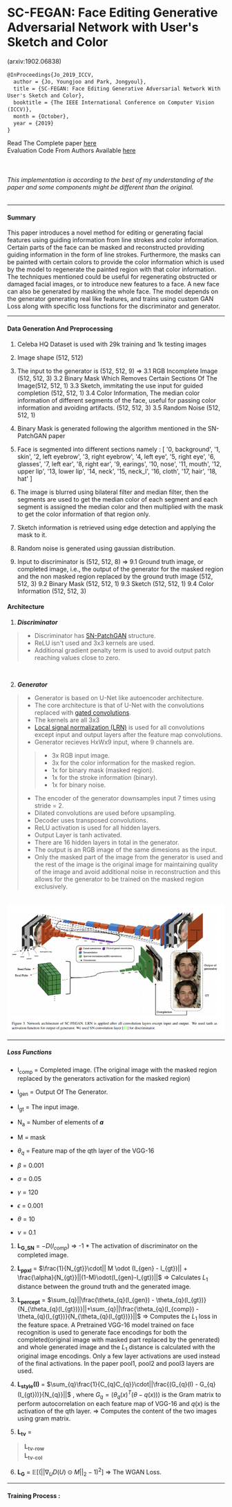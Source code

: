 # SC-FEGAN: Face Editing Generative Adversarial Network with User's Sketch and Color
(arxiv:1902.06838)

```
@InProceedings{Jo_2019_ICCV,
  author = {Jo, Youngjoo and Park, Jongyoul},
  title = {SC-FEGAN: Face Editing Generative Adversarial Network With User's Sketch and Color},
  booktitle = {The IEEE International Conference on Computer Vision (ICCV)},
  month = {October},
  year = {2019}
}
```

Read The Complete paper <a href='https://arxiv.org/abs/1902.06838'>here</a><br />
Evaluation Code From Authors Available <a href='https://github.com/run-youngjoo/SC-FEGAN'>here</a>

<br />

###### This implementation is according to the best of my understanding of the paper and some components might be different than the original.
_____________________________________________________________________________________
#### Summary

This paper introduces a novel method for editing or generating facial features using guiding information from line strokes and color information.
Certain parts of the face can be masked and reconstructed providing guiding information in the form of line strokes. Furthermore, the masks can be painted with certain colors to provide the color information which is used by the model to regenerate the painted region with that color information.
The techniques mentioned could be useful for regenerating obstructed or damaged facial images, or to introduce new features to a face. A new face can also be generated by masking the whole face.
The model depends on the generator generating real like features, and trains using custom GAN Loss along with specific loss functions for the discriminator and generator.

_____________________________________________________________________________________


#### Data Generation And Preprocessing
1. Celeba HQ Dataset is used with 29k training and 1k testing images
2. Image shape (512, 512)
3. The input to the generator is (512, 512, 9) => 
    3.1 RGB Incomplete Image (512, 512, 3)
    3.2 Binary Mask Which Removes Certain Sections Of The Image(512, 512, 1)
    3.3 Sketch, immitating the use input for guided completion (512, 512, 1)
    3.4 Color Information, The median color information of different segments of the face, useful for passing color information and avoiding artifacts. (512, 512, 3)
    3.5 Random Noise (512, 512, 1)

4. Binary Mask is generated following the algorithm mentioned in the SN-PatchGAN paper

5. Face is segmented into different sections namely : [
  '0, background', '1, skin', '2, left eyebrow', '3, right eyebrow',
  '4, left eye', '5, right eye', '6, glasses', '7, left ear', '8, right ear', '9, earings',
  '10, nose', '11, mouth', '12, upper lip', '13, lower lip',
  '14, neck', '15, neck_l', '16, cloth', '17, hair', '18, hat'
]

6. The image is blurred using bilateral filter and median filter, then the segments are used to get the median color of each segment and each segment is assigned the median color and then multiplied with the mask to get the color information of that region only.

7. Sketch information is retrieved using edge detection and applying the mask to it.

8. Random noise is generated using gaussian distribution.

9. Input to discriminator is (512, 512, 8) =>
9.1 Ground truth image, or completed image, i.e., the output of the generator for the masked region and the non masked region replaced by the ground truth image (512, 512, 3)
9.2 Binary Mask (512, 512, 1)
9.3 Sketch (512, 512, 1)
9.4 Color Information (512, 512, 3)
#### Architecture

1. *<b>Discriminator</b>*
>* Discriminator has <a href='https://arxiv.org/abs/1806.03589'>SN-PatchGAN</a> structure.
>* ReLU isn't used and 3x3 kernels are used.
>* Additional gradient penalty term is used to avoid output patch reaching values close to zero.
<br/>

2. *<b>Generator</b>*
>* Generator is based on U-Net like autoencoder architecture.
>* The core architecture is that of U-Net with the convolutions replaced with <a href='https://arxiv.org/abs/1806.03589'>gated convolutions</a>.
>* The kernels are all 3x3
>* <a href='https://arxiv.org/abs/1710.10196'>Local signal normalization (LRN)</a> is used for all convolutions except input and output layers after the feature map convolutions.
>* Generator recieves HxWx9 input, where 9 channels are.
>>* 3x RGB input image.
>>* 3x for the color information for the masked region.
>>* 1x for binary mask (masked region).
>>* 1x for the stroke information (binary).
>>* 1x for binary noise.
>* The encoder of the generator downsamples input 7 times using stride = 2.
>* Dilated convolutions are used before upsampling.
>* Decoder uses transposed convolutions.
>* ReLU activation is used for all hidden layers.
>* Output Layer is tanh activated.
>* There are 16 hidden layers in total in the generator.
>* The output is an RGB image of the same dimesions as the input.
>* Only the masked part of the image from the generator is used and the rest of the image is the original image for maintaining quality of the image and avoid additional noise in reconstruction and this allows for the generator to be trained on the masked region exclusively.

<br/>


<img src='./arch.png' alt='spatio-temporal video autoencoder'/>

_____________________________________________________________________________________
##### Loss Functions

* I<sub>comp</sub> = Completed image. (The original image with the masked region replaced by the generators activation for the masked region)

* I<sub>gen</sub> = Output Of The Generator.

* I<sub>gt</sub> = The input image.

* N<sub>a</sub> = Number of elements of <b><i>a</i></b>

* M = mask

* $\theta_{q}$ = Feature map of the qth layer of the VGG-16

* $\beta$ = 0.001

* $\sigma$ = 0.05

* $\gamma$ = 120

* $\epsilon$ = 0.001

* $\theta$ = 10

* $\nu$ = 0.1

1. <b>L<sub>G_SN</sub></b> = $-D(I_{comp})$ => -1 * The activation of discriminator on the completed image.

2. <b>L<sub>ppxl</sub></b> = $\frac{1}{N_{gt}}\cdot|| M \odot (I_{gen} - I_{gt})|| + \frac{\alpha}{N_{gt}}||(1-M)\odot(I_{gen}-I_{gt})||$ => Calculates $L_{1}$ distance between the ground truth and the generated image.

3. <b>L<sub>percept</sub></b> = $\sum_{q}||\frac{\theta_{q}(I_{gen}) - \theta_{q}(I_{gt})}{N_{\theta_{q}(I_{gt})}}||+\sum_{q}||\frac{\theta_{q}(I_{comp}) - \theta_{q}(I_{gt})}{N_{\theta_{q}(I_{gt})}}||$ => Computes the $L_{1}$ loss in the feature space. A Pretrained VGG-16 model trained on face recognition is used to generate face encodings for both the completed(original image with masked part replaced by the generated) and whole generated image and the $L_{1}$ distance is calculated with the original image encodings.
Only a few layer activations are used instead of the final activations. In the paper pool1, pool2 and pool3 layers are used.

4. <b>L<sub>style</sub>(I)</b> = $\sum_{q}\frac{1}{C_{q}C_{q}}\cdot||\frac{(G_{q}(I) - G_{q}(I_{gt}))}{N_{q}}||$ , where $G_{q} = (\theta_{q}(x)^T(\theta-q(x)))$ is the Gram matrix to perform autocorrelation on each feature map of VGG-16 and $q(x)$ is the activation of the qth layer. => Computes the content of the two images using gram matrix.

5. <b>L<sub>tv</sub></b> =

> <b>L<sub>tv-row</sub></b><br/>
> <b>L<sub>tv-col</sub></b>

6. <b>L<sub>G</sub></b> = $\mathbb{E}[(||\nabla_{U}D(U)\odot M||_{2} -1)^2]$ => The WGAN Loss.
_____________________________________________________________________________________

#### Training Process : 
